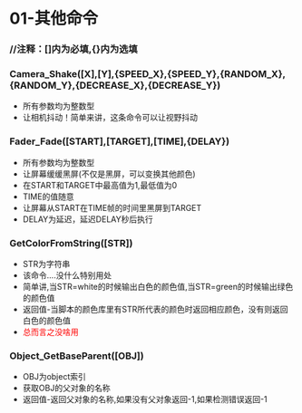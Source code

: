 # 01-其他命令
### //注释：[]内为必填,{}内为选填
### Camera_Shake([X],[Y],{SPEED_X},{SPEED_Y},{RANDOM_X},{RANDOM_Y},{DECREASE_X},{DECREASE_Y})
- 所有参数均为整数型
- 让相机抖动！简单来讲，这条命令可以让视野抖动

### Fader_Fade([START],[TARGET],[TIME],{DELAY})
- 所有参数均为整数型
- 让屏幕缓缓黑屏(不仅是黑屏，可以变换其他颜色)
- 在START和TARGET中最高值为1,最低值为0
- TIME的值随意
- 让屏幕从START在TIME帧的时间里黑屏到TARGET
- DELAY为延迟，延迟DELAY秒后执行

### GetColorFromString([STR])
- STR为字符串
- 该命令....没什么特别用处
- 简单讲,当STR=white的时候输出白色的颜色值,当STR=green的时候输出绿色的颜色值
- 返回值-当脚本的颜色库里有STR所代表的颜色时返回相应颜色，没有则返回白色的颜色值
- <font color=red>总而言之没啥用</font>

### Object_GetBaseParent([OBJ])
- OBJ为object索引
- 获取OBJ的父对象的名称
- 返回值-返回父对象的名称,如果没有父对象返回-1,如果检测错误返回-1
